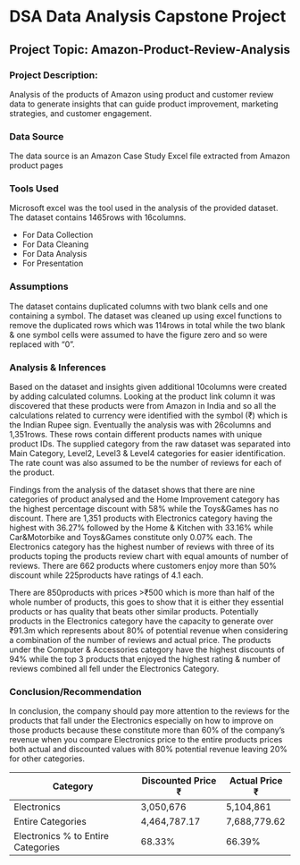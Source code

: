# DSA Data Analysis Capstone Project

## Project Topic: Amazon-Product-Review-Analysis

### Project Description:
Analysis of the products of Amazon using product and customer review data to generate insights that can guide product improvement, marketing strategies, and customer engagement.

### Data Source
The data source is an Amazon Case Study Excel file extracted from Amazon product pages

### Tools Used
Microsoft excel was the tool used in the analysis of the provided dataset. The dataset contains 1465rows with 16columns.
 - For Data Collection
 - For Data Cleaning
 - For Data Analysis
 - For Presentation

### Assumptions
The dataset contains duplicated columns with two blank cells and one containing a symbol. The dataset was cleaned up using excel functions to remove the duplicated rows which was 114rows in total while the two blank & one symbol cells were assumed to have the figure zero and so were replaced with “0”.

### Analysis & Inferences
Based on the dataset and insights given additional 10columns were created by adding calculated columns. Looking at the product link column it was discovered that these products were from Amazon in India and so all the calculations related to currency were identified with the symbol (₹) which is the Indian Rupee sign. Eventually the analysis was with 26columns and 1,351rows. These rows contain different products names with unique product IDs.
The supplied category from the raw dataset was separated into Main Category, Level2, Level3 & Level4 categories for easier identification. The rate count was also assumed to be the number of reviews for each of the product.

Findings from the analysis of the dataset shows that there are nine categories of product analysed and the Home Improvement category has the highest percentage discount with 58% while the Toys&Games has no discount. There are 1,351 products with Electronics category having the highest with 36.27% followed by the Home & Kitchen with 33.16% while Car&Motorbike and Toys&Games constitute only 0.07% each. The Electronics category has the highest number of reviews with three of its products toping the products review chart with equal amounts of number of reviews. There are 662 products where customers enjoy more than 50% discount while 225products have ratings of 4.1 each. 

There are 850products with prices >₹500 which is more than half of the whole number of products, this goes to show that it is either they essential products or has quality that beats other similar products. Potentially products in the Electronics category have the capacity to generate over ₹91.3m which represents about 80% of potential revenue when considering a combination of the number of reviews and actual price. The products under the Computer & Accessories category have the highest discounts of 94% while the top 3 products that enjoyed the highest rating & number of reviews combined all fell under the Electronics Category.

### Conclusion/Recommendation
In conclusion, the company should pay more attention to the reviews for the products that fall under the Electronics especially on how to improve on those products because these constitute more than 60% of the company’s revenue when you compare Electronics price to the entire products prices both actual and discounted values with 80% potential revenue leaving 20% for other categories.

| Category | Discounted Price ₹ | Actual Price ₹ |
| --------- | ------------------- | -------------- |
| Electronics | 3,050,676 | 5,104,861 |
| Entire Categories	| 4,464,787.17	| 7,688,779.62 |
| Electronics % to Entire Categories | 68.33%	| 66.39% |





